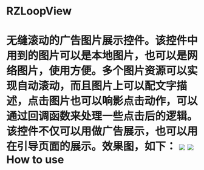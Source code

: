 RZLoopView
==========

无缝滚动的广告图片展示控件。该控件中用到的图片可以是本地图片，也可以是网络图片，使用方便。多个图片资源可以实现自动滚动，而且图片上可以配文字描述，点击图片也可以响影点击动作，可以通过回调函数来处理一些点击后的逻辑。该控件不仅可以用做广告展示，也可以用在引导页面的展示。效果图，如下：
[![](https://raw.github.com/ReyZhang/RZScaleplate/master/Screens/1.png)](https://raw.github.com/ReyZhang/RZScaleplate/master/Screens/1.png)
[![](https://raw.github.com/ReyZhang/RZScaleplate/master/Screens/2.png)](https://raw.github.com/ReyZhang/RZScaleplate/master/Screens/2.png)
How to use
==========
